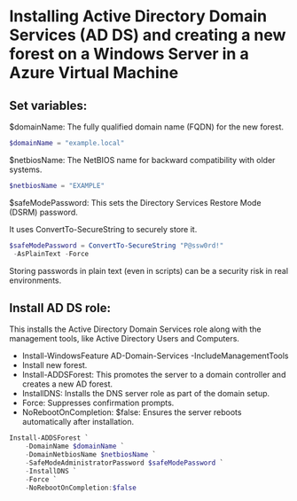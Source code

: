 # Installing Active Directory Domain Services (AD DS) and creating a new forest on a Windows Server in a Azure Virtual Machine

## Set variables:

$domainName: The fully qualified domain name (FQDN) for the new forest.

```powershell
$domainName = "example.local"
```

$netbiosName: The NetBIOS name for backward compatibility with older systems.

```powershell
$netbiosName = "EXAMPLE"
```

$safeModePassword: This sets the Directory Services Restore Mode (DSRM) password. 

It uses ConvertTo-SecureString to securely store it.

```powershell
$safeModePassword = ConvertTo-SecureString "P@ssw0rd!"
 -AsPlainText -Force
```

Storing passwords in plain text (even in scripts) can be a security risk in real environments. 

## Install AD DS role:

This installs the Active Directory Domain Services role along with the management tools, like Active Directory Users and Computers.

- Install-WindowsFeature AD-Domain-Services -IncludeManagementTools
- Install new forest.
- Install-ADDSForest: This promotes the server to a domain controller and creates a new AD forest.
- InstallDNS: Installs the DNS server role as part of the domain setup.
- Force: Suppresses confirmation prompts.
- NoRebootOnCompletion: $false: Ensures the server reboots automatically after installation.

```powershell
Install-ADDSForest `
    -DomainName $domainName `
    -DomainNetbiosName $netbiosName `
    -SafeModeAdministratorPassword $safeModePassword `
    -InstallDNS `
    -Force `
    -NoRebootOnCompletion:$false
```
